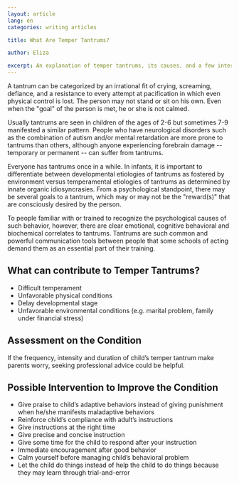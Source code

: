```yaml
---
layout: article
lang: en
categories: writing articles

title: What Are Temper Tantrums?

author: Eliza

excerpt: An explanation of temper tantrums, its causes, and a few intervention methods for parents.
---
```


A tantrum can be categorized by an irrational fit of crying, screaming, defiance, and a resistance to every attempt at pacification in which even physical control is lost. The person may not stand or sit on his own. Even when the "goal" of the person is met, he or she is not calmed.

Usually tantrums are seen in children of the ages of 2-6 but sometimes 7-9 manifested a similar pattern. People who have neurological disorders such as the combination of autism and/or mental retardation are more prone to tantrums than others, although anyone experiencing forebrain damage -- temporary or permanent -- can suffer from tantrums.

Everyone has tantrums once in a while. In infants, it is important to differentiate between developmental etiologies of tantrums as fostered by environment versus temperamental etiologies of tantrums as determined by innate organic idiosyncrasies. From a psychological standpoint, there may be several goals to a tantrum, which may or may not be the "reward(s)" that are consciously desired by the person.

To people familiar with or trained to recognize the psychological causes of such behavior, however, there are clear emotional, cognitive behavioral and biochemical correlates to tantrums. Tantrums are such common and powerful communication tools between people that some schools of acting demand them as an essential part of their training.

## What can contribute to Temper Tantrums?
* Difficult temperament
* Unfavorable physical conditions
* Delay developmental stage
* Unfavorable environmental conditions (e.g. marital problem, family under financial stress)

## Assessment on the Condition
If the frequency, intensity and duration of child’s temper tantrum make parents worry, seeking professional advice could be helpful.

## Possible Intervention to Improve the Condition
* Give praise to child’s adaptive behaviors instead of giving punishment when he/she manifests maladaptive behaviors
* Reinforce child’s compliance with adult’s instructions
* Give instructions at the right time
* Give precise and concise instruction
* Give some time for the child to respond after your instruction
* Immediate encouragement after good behavior
* Calm yourself before managing child’s behavioral problem
* Let the child do things instead of help the child to do things because they may learn through trial-and-error